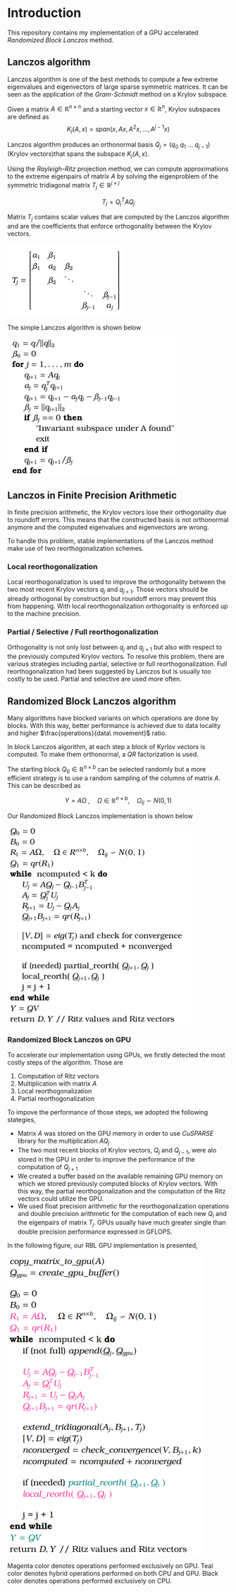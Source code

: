 # Introduction

This repository contains my implementation of a GPU accelerated *Randomized Block Lanczos* method.

## Lanczos algorithm

Lanczos algorithm is one of the best methods to compute a few extreme eigenvalues and eigenvectors of large sparse symmetric matrices. It can be seen as the application of the *Gram-Schmidt*  method on a Krylov subspace. 

Given a matrix $A \in \mathbb{R}^{n \times n}$ and a starting vector $x \in \mathbb{R}^{n}$, Krylov subspaces are defined as 
$$ K_j (A,x) = span(x, Ax, A^2x, \dots, A^{j-1}x) $$

Lanczos algorithm produces an orthonormal basis $Q_j = (q_0\ q_1\ \dots\ q_{j-1})$ (Krylov vectors)that spans the subspace $K_j (A,x)$.

Using the *Rayleigh-Ritz* projection method, we can compute approximations to the extreme eigenpairs of matrix $A$ by solving the eigenproblem of the symmetric tridiagonal matrix $T_j \in \mathbb{R}^{j \times j}$

$$ T_j = Q_j^T A Q_j$$

Matrix $T_j$ contains scalar values that are computed by the Lanczos algorithm and are the coefficients that enforce orthogonality between the Krylov vectors.

![](./assets/matrix_t.png)

The simple Lanczos algorithm is shown below

![](./assets/simple_lanczos.png)

## Lanczos in Finite Precision Arithmetic

In finite precision arithmetic, the Krylov vectors lose their orthogonality due to roundoff errors. This means that the constructed basis is not orthonormal anymore and the computed eigenvalues and eigenvectors are wrong.

To handle this problem, stable implementations of the Lanczos method make use of two reorthogonalization schemes.

### Local reorthogonalization

Local reorthogonalization is used to improve the orthogonality between the two most recent Krylov vectors $q_{j}$ and $q_{j+1}$. Those vectors should be already orthogonal by construction but roundoff errors may prevent this from happening. With local reorthogonalization orthogonality is enforced up to the machine precision.

### Partial / Selective / Full reorthogonalization

Orthogonality is not only lost between $q_{j}$ and $q_{j+1}$ but also with respect to the previously computed Krylov vectors. To resolve this problem, there are various strategies including partial, selective or full reorthogonalization. Full reorthogonalization had been suggested by Lanczos but is usually too costly to be used. Partial and selective are used more often. 

## Randomized Block Lanczos algorithm

Many algorithms have blocked variants on which operations are done by blocks. With this way, better performance is achieved due to data locality and higher $\frac{operations}{data\ movement}$ ratio.

In block Lanczos algorithm, at each step a block of Kyrlov vectors is computed. To make them orthonormal, a $QR$ factorization is used.

The starting block $Q_0 \in \mathbb{R}^{n \times b}$ can be selected randomly but a more efficient strategy is to use a random sampling of the columns of matrix $A$. This can be described as

$$ Y = A \Omega\ , \quad \Omega \in \mathbb{R}^{n \times b}, \quad \Omega_{ij} \backsim N(0,1) $$

Our Randomized Block Lanczos implementation is shown below

![](./assets/rbl.png)

### Randomized Block Lanczos on GPU

To accelerate our implementation using GPUs, we firstly detected the most costly steps of the algorithm. Those are

1. Computation of Ritz vectors
2. Multiplication with matrix $A$
3. Local reorthogonalization
4. Partial reorthogonalization

To impove the performance of those steps, we adopted the following stategies,

* Matrix $A$ was stored on the GPU memory in order to use *CuSPARSE* library for the multiplication $A Q_j$
* The two most recent blocks of Krylov vectors, $Q_j$ and $Q_{j-1}$, were alo stored in the GPU in order to improve the performance of the computation of $Q_{j+1}$
* We created a buffer based on the available remaining GPU memory on which we stored previously computed blocks of Krylov vectors. With this way, the partial reorthogonalization and the computation of the Ritz vectors could utilize the GPU.
* We used float precision arithmetic for the reorthogonalization operations and double precision arithmetic for the computation of each new $Q_i$ and the eigenpairs of matrix $T_j$. GPUs usually have much greater single than double precision performance expressed in GFLOPS.

In the following figure, our RBL GPU implementation is presented,

![](./assets/rbl_gpu.png)

Magenta color denotes operations performed exclusively on GPU.
Teal color denotes hybrid operations performed on both CPU and GPU.
Black color denotes operations performed exclusively on CPU.